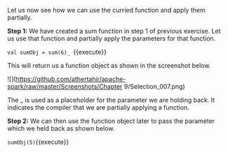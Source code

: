 Let us now see how we can use the curried function and apply them partially.

**Step 1:** We have created a sum function in step 1 of previous exercise. Let us use that function and partially apply the parameters for that function.

`val sumObj = sum(6)_ `{{execute}}

This will return us a function object as shown in the screenshot below.
 
 ![](https://github.com/athertahir/apache-spark/raw/master/Screenshots/Chapter 9/Selection_007.png)

The _ is used as a placeholder for the parameter we are holding back. It indicates the compiler that we are partially applying a function. 

**Step 2:** We can then use the function object later to pass the parameter which we held back as shown below.

`sumObj(5)`{{execute}}

 



